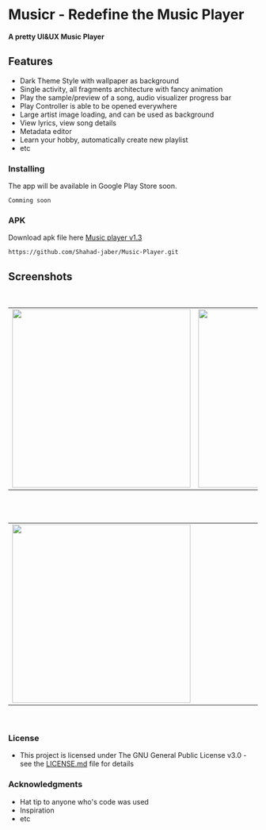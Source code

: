 # Musicr - Redefine the Music Player
**A pretty UI&UX Music Player**

## Features
* Dark Theme Style with wallpaper as background
* Single activity, all fragments architecture with fancy animation
* Play the sample/preview of a song, audio visualizer progress bar
* Play Controller is able to be opened everywhere
* Large artist image loading, and can be used as background
* View lyrics, view song details
* Metadata editor
* Learn your hobby, automatically create new playlist
* etc

### Installing
The app will be available in Google Play Store soon.
```
Comming soon
```
### APK
Download apk file here [Music player v1.3](https://github.com/Shahad-jaber/Music-Player.git)
```
https://github.com/Shahad-jaber/Music-Player.git
```
## Screenshots
</br>
<div align="center">
   <table align="center" border="0" >
  <tr>
    <td>
<img width="360"
src="https://user-images.githubusercontent.com/33343210/61610738-2c46aa80-ac84-11e9-80fa-bbe8c6d4119a.png"/>
       <td><img width="360"
src="https://user-images.githubusercontent.com/33343210/61610968-c3abfd80-ac84-11e9-9c8a-7ac5c9e257ff.jpg"/>
    </td>
     <td> <img width="360"
src="https://user-images.githubusercontent.com/33343210/61610657-edb0f000-ac83-11e9-8b89-eb205d8ac518.png"/></td>
  </table>
  </div>
</br>
<div align="center">
  <table align="center" border="0" >
  <tr>
    <td> <img width="360"
src="https://user-images.githubusercontent.com/33343210/61611561-45e8f180-ac86-11e9-932a-d0cbcd388048.png"/></td>
     <td> <img width="360"

  </tr>
</table>
  </div>

</br>




### License

* This project is licensed under The GNU General Public License v3.0 - see the [LICENSE.md](/LICENSE) file for details

### Acknowledgments

* Hat tip to anyone who's code was used
* Inspiration
* etc

